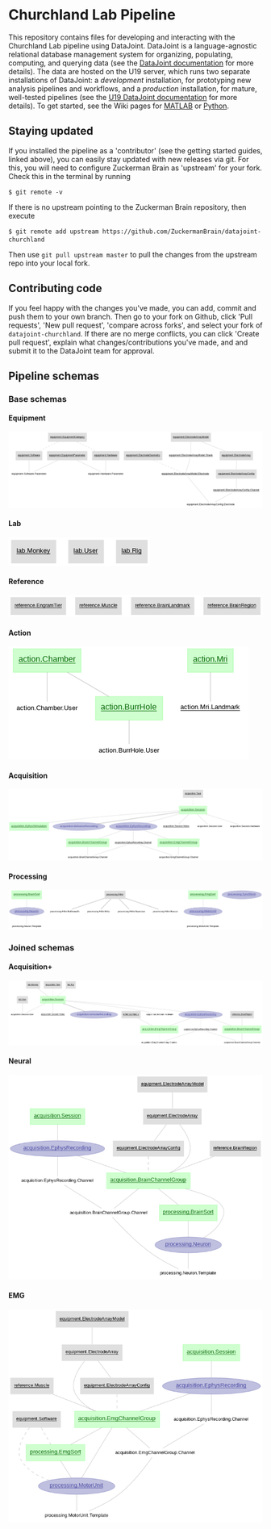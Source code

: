 # Churchland Lab Pipeline

This repository contains files for developing and interacting with the Churchland Lab pipeline using DataJoint. DataJoint is a language-agnostic relational database management system for organizing, populating, computing, and querying data (see the [DataJoint documentation](https://docs.datajoint.io/) for more details). The data are hosted on the U19 server, which runs two separate installations of DataJoint: a _development_ installation, for prototyping new analysis pipelines and workflows, and a _production_ installation, for mature, well-tested pipelines (see the [U19 DataJoint documentation](https://confluence.columbia.edu/confluence/display/zmbbi/Datajoint) for more details). To get started, see the Wiki pages for [MATLAB](https://github.com/ZuckermanBrain/datajoint-churchland/wiki/Getting-Started-(MATLAB)) or [Python](https://github.com/ZuckermanBrain/datajoint-churchland/wiki/Getting-Started-(Python)).

## Staying updated

If you installed the pipeline as a 'contributor' (see the getting started guides, linked above), you can easily stay updated with new releases via git. For this, you will need to configure Zuckerman Brain as 'upstream' for your fork. Check this in the terminal by running
```console
$ git remote -v
```

If there is no upstream pointing to the Zuckerman Brain repository, then execute
```console
$ git remote add upstream https://github.com/ZuckermanBrain/datajoint-churchland
```
Then use `git pull upstream master` to pull the changes from the upstream repo into your local fork.

## Contributing code

If you feel happy with the changes you've made, you can add, commit and push them to your own branch. Then go to your fork on Github, click 'Pull requests', 'New pull request', 'compare across forks', and select your fork of `datajoint-churchland`. If there are no merge conflicts, you can click 'Create pull request', explain what changes/contributions you've made, and and submit it to the DataJoint team for approval.

## Pipeline schemas

### Base schemas

#### Equipment
![equipment erd](images/equipment_erd.png)

#### Lab
![equipment erd](images/lab_erd.png)

#### Reference
![equipment erd](images/reference_erd.png)

#### Action
![equipment erd](images/action_erd.png)

#### Acquisition
![acquisition erd](images/acquisition_erd.png)

#### Processing
![acquisition erd](images/processing_erd.png)

### Joined schemas

#### Acquisition+
![acquisition erd](images/acquisition_plus_erd.png)

#### Neural
![neural erd](images/neural_erd.png)

#### EMG
![emg erd](images/emg_erd.png)
